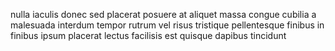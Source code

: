 nulla iaculis donec sed placerat posuere at aliquet massa congue cubilia a
malesuada interdum tempor rutrum vel risus tristique pellentesque finibus in
finibus ipsum placerat lectus facilisis est quisque dapibus tincidunt